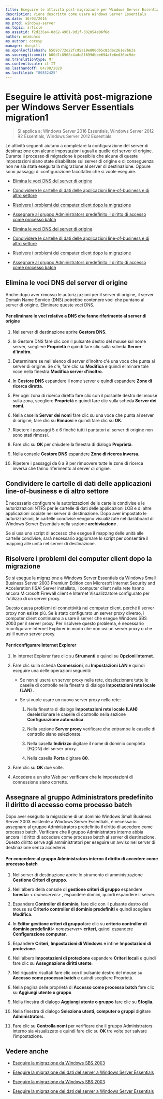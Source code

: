 ```yaml
---
title: Eseguire le attività post-migrazione per Windows Server Essentials migration1
description: Viene descritto come usare Windows Server Essentials
ms.date: 10/03/2016
ms.prod: windows-server
ms.topic: article
ms.assetid: f2d236a4-0d62-4961-9d1f-332054e06f6d
author: nnamuhcs
ms.author: coreyp
manager: dongill
ms.openlocfilehash: b5093772e22fc95a19e800db5c83dec261e7b63a
ms.sourcegitcommit: b00d7c8968c4adc8f699dbee694afe6ed36bc9de
ms.translationtype: MT
ms.contentlocale: it-IT
ms.lasthandoff: 04/08/2020
ms.locfileid: "80852425"
---
```

# <a name="perform-post-migration-tasks-for-windows-server-essentials-migration1"></a>Eseguire le attività post-migrazione per Windows Server Essentials migration1

>Si applica a: Windows Server 2016 Essentials, Windows Server 2012 R2 Essentials, Windows Server 2012 Essentials

Le attività seguenti aiutano a completare la configurazione del server di destinazione con alcune impostazioni uguali a quelle del server di origine. Durante il processo di migrazione è possibile che alcune di queste impostazioni siano state disabilitate sul server di origine e di conseguenza non ne sia stata eseguita la migrazione al server di destinazione. Oppure sono passaggi di configurazione facoltativi che si vuole eseguire.  
  

-   [Elimina le voci DNS del server di origine](Perform-post-migration-tasks-for-Windows-Server-Essentials-migration.md#BKMK_DeleteDNSEntries)  
  
-   [Condividere le cartelle di dati delle applicazioni line-of-business e di altro settore](Perform-post-migration-tasks-for-Windows-Server-Essentials-migration.md#BKMK_ShareLineOfBusinessAndOtherApplications)  
  
-   [Risolvere i problemi dei computer client dopo la migrazione](Perform-post-migration-tasks-for-Windows-Server-Essentials-migration.md#BKMK_FixClientComputerIssuesAfterMigrating)  
  
-   [Assegnare al gruppo Administrators predefinito il diritto di accesso come processo batch](Perform-post-migration-tasks-for-Windows-Server-Essentials-migration.md#BKMK_AdminGroup)  

-   [Elimina le voci DNS del server di origine](../migrate/Perform-post-migration-tasks-for-Windows-Server-Essentials-migration.md#BKMK_DeleteDNSEntries)  
  
-   [Condividere le cartelle di dati delle applicazioni line-of-business e di altro settore](../migrate/Perform-post-migration-tasks-for-Windows-Server-Essentials-migration.md#BKMK_ShareLineOfBusinessAndOtherApplications)  
  
-   [Risolvere i problemi dei computer client dopo la migrazione](../migrate/Perform-post-migration-tasks-for-Windows-Server-Essentials-migration.md#BKMK_FixClientComputerIssuesAfterMigrating)  
  
-   [Assegnare al gruppo Administrators predefinito il diritto di accesso come processo batch](../migrate/Perform-post-migration-tasks-for-Windows-Server-Essentials-migration.md#BKMK_AdminGroup)  

  
##  <a name="delete-dns-entries-of-the-source-server"></a><a name="BKMK_DeleteDNSEntries"></a>Elimina le voci DNS del server di origine  
 Anche dopo aver rimosso le autorizzazioni per il server di origine, il server Domain Name Service (DNS) potrebbe contenere voci che puntano al server di origine. Eliminare queste voci DNS.  
  
#### <a name="to-delete-dns-entries-that-point-to-the-source-server"></a>Per eliminare le voci relative a DNS che fanno riferimento al server di origine  
  
1.  Nel server di destinazione aprire **Gestore DNS**.  
  
2.  In Gestore DNS fare clic con il pulsante destro del mouse sul nome server, scegliere **Proprietà** e quindi fare clic sulla scheda **Server d'inoltro**.  
  
3.  Determinare se nell'elenco di server d'inoltro c'è una voce che punta al server di origine. Se c'è, fare clic su **Modifica** e quindi eliminare tale voce nella finestra **Modifica server d'inoltro**.  
  
4.  In **Gestore DNS** espandere il nome server e quindi espandere **Zone di ricerca diretta**.  
  
5.  Per ogni zona di ricerca diretta fare clic con il pulsante destro del mouse sulla zona, scegliere **Proprietà** e quindi fare clic sulla scheda **Server dei nomi**.  
  
6.  Nella casella **Server dei nomi** fare clic su una voce che punta al server di origine, fare clic su **Rimuovi** e quindi fare clic su **OK**.  
  
7.  Ripetere i passaggi 5 e 6 finché tutti i puntatori al server di origine non sono stati rimossi.  
  
8.  Fare clic su **OK** per chiudere la finestra di dialogo **Proprietà**.  
  
9. Nella console **Gestore DNS** espandere **Zone di ricerca inversa**.  
  
10. Ripetere i passaggi da 6 a 9 per rimuovere tutte le zone di ricerca inversa che fanno riferimento al server di origine.  
  
##  <a name="share-line-of-business-and-other-application-data-folders"></a><a name="BKMK_ShareLineOfBusinessAndOtherApplications"></a>Condividere le cartelle di dati delle applicazioni line-of-business e di altro settore  
 È necessario configurare le autorizzazioni delle cartelle condivise e le autorizzazioni NTFS per le cartelle di dati delle applicazioni LOB e di altre applicazioni copiate nel server di destinazione. Dopo aver impostato le autorizzazioni, le cartelle condivise vengono visualizzate nel dashboard di Windows Server Essentials nella sezione **archiviazione** .  
  
 Se si usa uno script di accesso che esegue il mapping delle unità alle cartelle condivise, sarà necessario aggiornare lo script per consentire il mapping alle unità nel server di destinazione.  
  
##  <a name="fix-client-computer-issues-after-migrating"></a><a name="BKMK_FixClientComputerIssuesAfterMigrating"></a>Risolvere i problemi dei computer client dopo la migrazione  
 Se si esegue la migrazione a Windows Server Essentials da Windows Small Business Server 2003 Premium Edition con Microsoft Internet Security and Acceleration (ISA) Server installato, i computer client nella rete hanno ancora Microsoft Firewall client e Internet Visualizzatore configurato per l'utilizzo di un server proxy.  
  
 Questo causa problemi di connettività nei computer client, perché il server proxy non esiste più. Se è stato configurato un server proxy diverso, i computer client continuano a usare il server che esegue Windows SBS 2003 per il server proxy. Per risolvere questo problema, è necessario riconfigurare Internet Explorer in modo che non usi un server proxy o che usi il nuovo server proxy.  
  
#### <a name="to-reconfigure-internet-explorer"></a>Per riconfigurare Internet Explorer  
  
1.  In Internet Explorer fare clic su **Strumenti** e quindi su **Opzioni Internet**.  
  
2.  Fare clic sulla scheda **Connessioni**, su **Impostazioni LAN** e quindi eseguire una delle operazioni seguenti:  
  
    -   Se non si userà un server proxy nella rete, deselezionare tutte le caselle di controllo nella finestra di dialogo **Impostazioni rete locale (LAN)** .  
  
    -   Se si vuole usare un nuovo server proxy nella rete:  
  
        1.  Nella finestra di dialogo **Impostazioni rete locale (LAN)** deselezionare le caselle di controllo nella sezione **Configurazione automatica**.  
  
        2.  Nella sezione **Server proxy** verificare che entrambe le caselle di controllo siano selezionate.  
  
        3.  Nella casella **Indirizzo** digitare il nome di dominio completo (FQDN) del server proxy.  
  
        4.  Nella casella **Porta** digitare **80**.  
  
3.  Fare clic su **OK** due volte.  
  
4.  Accedere a un sito Web per verificare che le impostazioni di connessione siano corrette.  
  
##  <a name="give-the-built-in-administrators-group-the-right-to-log-on-as-a-batch-job"></a><a name="BKMK_AdminGroup"></a>Assegnare al gruppo Administrators predefinito il diritto di accesso come processo batch  
 Dopo aver eseguito la migrazione di un dominio Windows Small Business Server 2003 esistente a Windows Server Essentials, è necessario assegnare al gruppo Administrators predefinito il diritto di accedere come processo batch. Verificare che il gruppo Administrators interno abbia ancora il diritto di accedere come processo batch al server di destinazione. Questo diritto serve agli amministratori per eseguire un avviso nel server di destinazione senza accedervi.  
  
#### <a name="to-give-the-built-in-administrators-group-the-right-to-log-on-as-a-batch-job"></a>Per concedere al gruppo Administrators interno il diritto di accedere come processo batch  
  
1. Nel server di destinazione aprire lo strumento di amministrazione **Gestione Criteri di gruppo**.  
  
2. Nell'albero della console di **gestione criteri di gruppo** espandere **foresta:** *< nomeserver\>* , espandere domini, quindi espandere il server.  
  
3. Espandere **Controller di dominio**, fare clic con il pulsante destro del mouse su **Criterio controller di dominio predefiniti** e quindi scegliere **Modifica**.  
  
4. In **Editor gestione criteri di gruppo**fare clic su **criterio controller di dominio predefiniti**<em>< nomeserver\></em> **criteri**, quindi espandere **Configurazione computer**.  
  
5. Espandere **Criteri**, **Impostazioni di Windows** e infine **Impostazioni di protezione**.  
  
6. Nell'albero **Impostazioni di protezione** espandere **Criteri locali** e quindi fare clic su **Assegnazione diritti utente**.  
  
7. Nel riquadro risultati fare clic con il pulsante destro del mouse su **Accesso come processo batch** e quindi scegliere Proprietà.  
  
8. Nella pagina delle proprietà di **Accesso come processo batch** fare clic su **Aggiungi utente o gruppo**.  
  
9. Nella finestra di dialogo **Aggiungi utente o gruppo** fare clic su **Sfoglia**.  
  
10. Nella finestra di dialogo **Seleziona utenti, computer o gruppi** digitare **Administrators**.  
  
11. Fare clic su **Controlla nomi** per verificare che il gruppo Administrators interno sia visualizzato e quindi fare clic su **OK** tre volte per salvare l'impostazione.  
  
## <a name="see-also"></a>Vedere anche  
  

-   [Eseguire la migrazione da Windows SBS 2003](Migrate-Windows-Small-Business-Server-2003-to-Windows-Server-Essentials.md)  
  
-   [Eseguire la migrazione dei dati del server a Windows Server Essentials](Migrate-Server-Data-to-Windows-Server-Essentials.md)

-   [Eseguire la migrazione da Windows SBS 2003](../migrate/Migrate-Windows-Small-Business-Server-2003-to-Windows-Server-Essentials.md)  
  
-   [Eseguire la migrazione dei dati del server a Windows Server Essentials](../migrate/Migrate-Server-Data-to-Windows-Server-Essentials.md)

